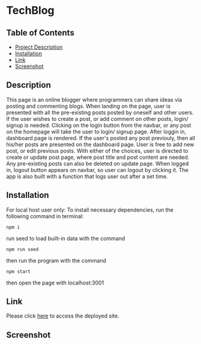 # TechBlog

## Table of Contents
  - [Project Description](#description)
  - [Installation](#installation)
  - [Link](#Link)
  - [Screenshot](#Screenshot)

  ## Description
   This page is an online blogger where programmers can share ideas via posting and commenting blogs.
   When landing on the page, user is presented with all the pre-existing posts posted by oneself and other users.
   If the user wishes to create a post, or add comment on other posts, login/ signup is needed. Clicking on the login button from the navbar, or any post on the homepage will take the user to login/ signup page.
   After loggin in, dashboard page is rendered. If the user's posted any post previouly, then all his/her posts are presented on the dashboard page. User is free to add new post, or edit previous posts.
   With either of the choices, user is directed to create or update post page, where post title and post content are needed. Any pre-existing posts can also be deleted on update page.
   When logged in, logout button appears on navbar, so user can logout by clicking it. The app is also built with a function that logs user out after a set time.


  ## Installation
   For local host user only:
   To install necessary dependencies, run the following command in terminal:
   ```
   npm i
   ```
   run seed to load built-in data with the command 
   ```
   npm run seed
   ```
   then run the program with the command 
   ```
   npm start
   ```
   then open the page with localhost:3001

  ## Link
   Please click [here](https://rocky-tundra-95754.herokuapp.com/) to access the deployed site.

  ## Screenshot
  

